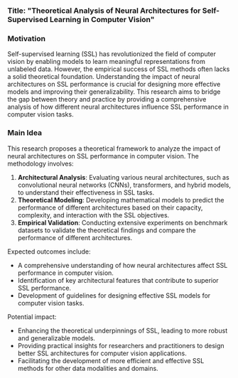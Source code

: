 ### Title: "Theoretical Analysis of Neural Architectures for Self-Supervised Learning in Computer Vision"

### Motivation
Self-supervised learning (SSL) has revolutionized the field of computer vision by enabling models to learn meaningful representations from unlabeled data. However, the empirical success of SSL methods often lacks a solid theoretical foundation. Understanding the impact of neural architectures on SSL performance is crucial for designing more effective models and improving their generalizability. This research aims to bridge the gap between theory and practice by providing a comprehensive analysis of how different neural architectures influence SSL performance in computer vision tasks.

### Main Idea
This research proposes a theoretical framework to analyze the impact of neural architectures on SSL performance in computer vision. The methodology involves:
1. **Architectural Analysis**: Evaluating various neural architectures, such as convolutional neural networks (CNNs), transformers, and hybrid models, to understand their effectiveness in SSL tasks.
2. **Theoretical Modeling**: Developing mathematical models to predict the performance of different architectures based on their capacity, complexity, and interaction with the SSL objectives.
3. **Empirical Validation**: Conducting extensive experiments on benchmark datasets to validate the theoretical findings and compare the performance of different architectures.

Expected outcomes include:
- A comprehensive understanding of how neural architectures affect SSL performance in computer vision.
- Identification of key architectural features that contribute to superior SSL performance.
- Development of guidelines for designing effective SSL models for computer vision tasks.

Potential impact:
- Enhancing the theoretical underpinnings of SSL, leading to more robust and generalizable models.
- Providing practical insights for researchers and practitioners to design better SSL architectures for computer vision applications.
- Facilitating the development of more efficient and effective SSL methods for other data modalities and domains.
